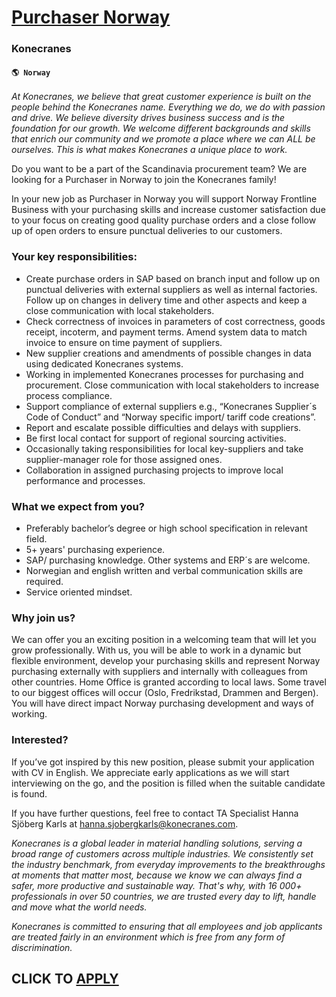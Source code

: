 # [Purchaser Norway](https://www.remotewlb.com/apply/purchaser-norway)  
### Konecranes  
#### `🌎 Norway`  

_At Konecranes, we believe that great customer experience is built on the people behind the Konecranes name. Everything we do, we do with passion and drive. We believe diversity drives business success and is the foundation for our growth. We welcome different backgrounds and skills that enrich our community and we promote a place where we can ALL be ourselves. This is what makes Konecranes a unique place to work._

Do you want to be a part of the Scandinavia procurement team? We are looking for a Purchaser in Norway to join the Konecranes family!

In your new job as Purchaser in Norway you will support Norway Frontline Business with your purchasing skills and increase customer satisfaction due to your focus on creating good quality purchase orders and a close follow up of open orders to ensure punctual deliveries to our customers.

### Your key responsibilities:

  * Create purchase orders in SAP based on branch input and follow up on punctual deliveries with external suppliers as well as internal factories. Follow up on changes in delivery time and other aspects and keep a close communication with local stakeholders.
  * Check correctness of invoices in parameters of cost correctness, goods receipt, incoterm, and payment terms. Amend system data to match invoice to ensure on time payment of suppliers.
  * New supplier creations and amendments of possible changes in data using dedicated Konecranes systems.
  * Working in implemented Konecranes processes for purchasing and procurement. Close communication with local stakeholders to increase process compliance.
  * Support compliance of external suppliers e.g., “Konecranes Supplier´s Code of Conduct” and “Norway specific import/ tariff code creations”.
  * Report and escalate possible difficulties and delays with suppliers.
  * Be first local contact for support of regional sourcing activities.
  * Occasionally taking responsibilities for local key-suppliers and take supplier-manager role for those assigned ones. 
  * Collaboration in assigned purchasing projects to improve local performance and processes.

### What we expect from you?

  * Preferably bachelor’s degree or high school specification in relevant field.
  * 5+ years' purchasing experience.
  * SAP/ purchasing knowledge. Other systems and ERP´s are welcome.
  * Norwegian and english written and verbal communication skills are required.
  * Service oriented mindset. 

### Why join us?

We can offer you an exciting position in a welcoming team that will let you grow professionally. With us, you will be able to work in a dynamic but flexible environment, develop your purchasing skills and represent Norway purchasing externally with suppliers and internally with colleagues from other countries. Home Office is granted according to local laws. Some travel to our biggest offices will occur (Oslo, Fredrikstad, Drammen and Bergen). You will have direct impact Norway purchasing development and ways of working.

### Interested?

If you’ve got inspired by this new position, please submit your application with CV in English. We appreciate early applications as we will start interviewing on the go, and the position is filled when the suitable candidate is found.

If you have further questions, feel free to contact TA Specialist Hanna Sjöberg Karls at hanna.sjobergkarls@konecranes.com.

_Konecranes is a global leader in material handling solutions, serving a broad range of customers across multiple industries. We consistently set the industry benchmark, from everyday improvements to the breakthroughs at moments that matter most, because we know we can always find a safer, more productive and sustainable way. That's why, with 16 000+ professionals in over 50 countries, we are trusted every day to lift, handle and move what the world needs._

 _Konecranes is committed to ensuring that all employees and job applicants are treated fairly in an environment which is free from any form of discrimination._

  
## CLICK TO [APPLY](https://www.remotewlb.com/apply/purchaser-norway)

